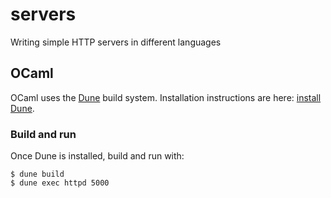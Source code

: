 # servers
Writing simple HTTP servers in different languages

## OCaml

OCaml uses the [Dune](https://dune.build) build system.
Installation instructions are here: [install Dune](https://dune.build/install).

### Build and run

Once Dune is installed, build and run with:

```shell
$ dune build
$ dune exec httpd 5000
```
